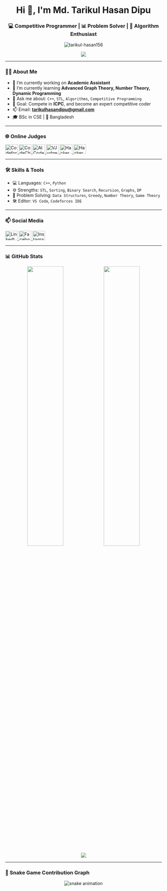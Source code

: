 <h1 align="center">Hi 👋, I'm Md. Tarikul Hasan Dipu</h1>

<h3 align="center">💻 Competitive Programmer | 📊 Problem Solver | 🧠 Algorithm Enthusiast</h3>

<p align="center">
  <img src="https://komarev.com/ghpvc/?username=tarikul-hasan156&label=Profile%20views&color=0e75b6&style=flat" alt="tarikul-hasan156" />
</p>

<p align="center">
  <img src="https://readme-typing-svg.demolab.com?font=Fira+Code&duration=3000&pause=1000&center=true&vCenter=true&width=450&lines=Keep+Practicing+💻;Never+Give+Up+🔥;Code%2C+Debug%2C+Repeat+🛠️;Striving+for+Excellence+🏆" />
</p>

---

### 👨‍💻 About Me

- 🔭 I’m currently working on **Academic Assistant**
- 🌱 I’m currently learning **Advanced Graph Theory, Number Theory, Dynamic Programming**
- 💬 Ask me about: `C++`, `STL`, `Algorithms`, `Competitive Programming`
- 🎯 Goal: Compete in **ICPC**, and become an expert competitive coder
- 📫 Email: **tarikulhasandipu@gmail.com**
- 🎓 BSc in CSE | 📍 Bangladesh

---

### 🌐 Online Judges

<p align="left">
  <a href="https://codeforces.com/profile/tarikul1234" target="_blank">
    <img src="https://raw.githubusercontent.com/rahuldkjain/github-profile-readme-generator/master/src/images/icons/Social/codeforces.svg" alt="Codeforces" height="30" width="40"/>
  </a>
  <a href="https://www.codechef.com/users/tarikul1234" target="_blank">
    <img src="https://cdn.jsdelivr.net/npm/simple-icons@3.1.0/icons/codechef.svg" alt="CodeChef" height="30" width="40"/>
  </a>
  <a href="https://atcoder.jp/users/tarikul1234" target="_blank">
    <img src="https://img.icons8.com/ios-filled/50/000000/source-code.png" alt="AtCoder" height="30" width="40"/>
  </a>
  <a href="https://vjudge.net/user/tarikul1234" target="_blank">
    <img src="https://img.icons8.com/ios-filled/50/000000/code.png" alt="VJudge" height="30" width="40"/>
  </a>
  <a href="https://www.hackerrank.com/tarikulhasandipu" target="_blank">
    <img src="https://raw.githubusercontent.com/rahuldkjain/github-profile-readme-generator/master/src/images/icons/Social/hackerrank.svg" alt="HackerRank" height="30" width="40"/>
  </a>
  <a href="https://www.hackerearth.com/@tarikulhasandipu" target="_blank">
    <img src="https://raw.githubusercontent.com/rahuldkjain/github-profile-readme-generator/master/src/images/icons/Social/hackerearth.svg" alt="HackerEarth" height="30" width="40"/>
  </a>
</p>

---

### 🛠️ Skills & Tools

- 💻 Languages: `C++`, `Python`
- ⚙️ Strengths: `STL`, `Sorting`, `Binary Search`, `Recursion`, `Graphs`, `DP`
- 🧩 Problem Solving: `Data Structures`, `Greedy`, `Number Theory`, `Game Theory`
- 🛠️ Editor: `VS Code`, `Codeforces IDE`

---

### 📫 Social Media

<p align="left">
  <a href="https://www.linkedin.com/in/md-tarikul-hasan-dipu" target="blank">
    <img src="https://cdn.jsdelivr.net/npm/simple-icons@3.1.0/icons/linkedin.svg" alt="LinkedIn" height="30" width="40"/>
  </a>
  <a href="https://www.facebook.com/tarikul.hasan.754" target="blank">
    <img src="https://cdn.jsdelivr.net/npm/simple-icons@3.1.0/icons/facebook.svg" alt="Facebook" height="30" width="40"/>
  </a>
  <a href="https://www.instagram.com/_tarikul__hasan_/" target="blank">
    <img src="https://cdn.jsdelivr.net/npm/simple-icons@3.1.0/icons/instagram.svg" alt="Instagram" height="30" width="40"/>
  </a>
</p>

---

### 📊 GitHub Stats

<p align="center">
  <img width="48%" src="https://github-readme-stats.vercel.app/api?username=tarikul-hasan156&show_icons=true&theme=tokyonight" />
  <img width="48%" src="https://github-readme-streak-stats.herokuapp.com/?user=tarikul-hasan156&theme=tokyonight" />
</p>

<p align="center">
  <img src="https://github-readme-stats.vercel.app/api/top-langs?username=tarikul-hasan156&show_icons=true&locale=en&layout=compact&theme=tokyonight" />
</p>

---

### 🐍 Snake Game Contribution Graph

<p align="center">
  <img src="https://github.com/tarikul-hasan156/tarikul-hasan156/raw/output/github-contribution-grid-snake.svg" alt="snake animation" />
</p>
